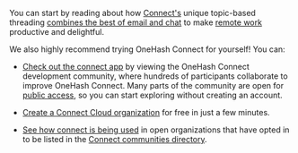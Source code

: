 You can start by reading about how [Connect's](/hello/) unique
topic-based threading [combines the best of email and
chat](/why-zulip/) to make [remote work](https://zulip.com/for/business/) productive
and delightful.

We also highly recommend trying OneHash Connect for yourself! You can:

* [Check out the connect app](https://zulip.com/try-zulip/) by viewing the OneHash Connect
  development community, where hundreds of participants collaborate to improve
  OneHash Connect. Many parts of the community are open for [public
  access](/help/public-access-option), so you can start exploring without
  creating an account.

* [Create a Connect Cloud organization](https://zulip.com/new/) for free in just a
  few minutes.

* [See how connect is being used](https://zulip.com/communities/) in open
  organizations that have opted in to be listed in the [Connect communities
  directory](/help/communities-directory).
